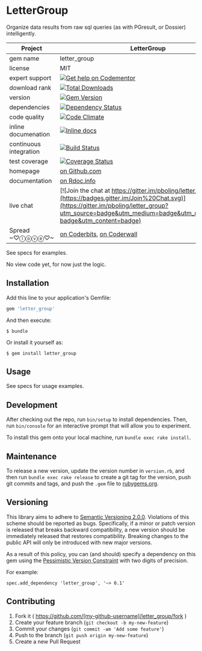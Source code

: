 # LetterGroup

Organize data results from raw sql queries (as with PGresult, or Dossier) intelligently.

| Project                 |  LetterGroup    |
|------------------------ | ----------------- |
| gem name                |  letter_group   |
| license                 |  MIT              |
| expert support          |  [![Get help on Codementor](https://cdn.codementor.io/badges/get_help_github.svg)](https://www.codementor.io/peterboling?utm_source=github&utm_medium=button&utm_term=peterboling&utm_campaign=github) |
| download rank               |  [![Total Downloads](https://img.shields.io/gem/rt/letter_group.svg)](https://rubygems.org/gems/letter_group) |
| version                 |  [![Gem Version](https://badge.fury.io/rb/letter_group.png)](http://badge.fury.io/rb/letter_group) |
| dependencies            |  [![Dependency Status](https://gemnasium.com/pboling/letter_group.png)](https://gemnasium.com/pboling/letter_group) |
| code quality            |  [![Code Climate](https://codeclimate.com/github/pboling/letter_group.png)](https://codeclimate.com/github/pboling/letter_group) |
| inline documenation     |  [![Inline docs](http://inch-ci.org/github/pboling/letter_group.png)](http://inch-ci.org/github/pboling/letter_group) |
| continuous integration  |  [![Build Status](https://secure.travis-ci.org/pboling/letter_group.png?branch=master)](https://travis-ci.org/pboling/letter_group) |
| test coverage           |  [![Coverage Status](https://coveralls.io/repos/pboling/letter_group/badge.png)](https://coveralls.io/r/pboling/letter_group) |
| homepage                |  [on Github.com][homepage] |
| documentation           |  [on Rdoc.info][documentation] |
| live chat               |  [![Join the chat at https://gitter.im/pboling/letter_group](https://badges.gitter.im/Join%20Chat.svg)](https://gitter.im/pboling/letter_group?utm_source=badge&utm_medium=badge&utm_campaign=pr-badge&utm_content=badge) |
| Spread ~♡ⓛⓞⓥⓔ♡~      |  [on Coderbits][coderbits], [on Coderwall][coderwall] |

[semver]: http://semver.org/
[pvc]: http://docs.rubygems.org/read/chapter/16#page74
[railsbling]: http://www.railsbling.com
[peterboling]: http://www.peterboling.com
[coderbits]: https://coderbits.com/pboling
[coderwall]: http://coderwall.com/pboling
[documentation]: http://rdoc.info/github/pboling/letter_group/frames
[homepage]: https://github.com/pboling/letter_group

See specs for examples.

No view code yet, for now just the logic.

## Installation

Add this line to your application's Gemfile:

```ruby
gem 'letter_group'
```

And then execute:

    $ bundle

Or install it yourself as:

    $ gem install letter_group

## Usage

See specs for usage examples.

## Development

After checking out the repo, run `bin/setup` to install dependencies. Then, run `bin/console` for an interactive prompt that will allow you to experiment.

To install this gem onto your local machine, run `bundle exec rake install`.

## Maintenance

To release a new version, update the version number in `version.rb`, and then run `bundle exec rake release` to create a git tag for the version, push git commits and tags, and push the `.gem` file to [rubygems.org](https://rubygems.org).

## Versioning

This library aims to adhere to [Semantic Versioning 2.0.0](http://semver.org/).
Violations of this scheme should be reported as bugs. Specifically,
if a minor or patch version is released that breaks backward
compatibility, a new version should be immediately released that
restores compatibility. Breaking changes to the public API will
only be introduced with new major versions.

As a result of this policy, you can (and should) specify a
dependency on this gem using the [Pessimistic Version Constraint](http://docs.rubygems.org/read/chapter/16#page74) with two digits of precision.

For example:

    spec.add_dependency 'letter_group', '~> 0.1'

## Contributing

1. Fork it ( https://github.com/[my-github-username]/letter_group/fork )
2. Create your feature branch (`git checkout -b my-new-feature`)
3. Commit your changes (`git commit -am 'Add some feature'`)
4. Push to the branch (`git push origin my-new-feature`)
5. Create a new Pull Request
